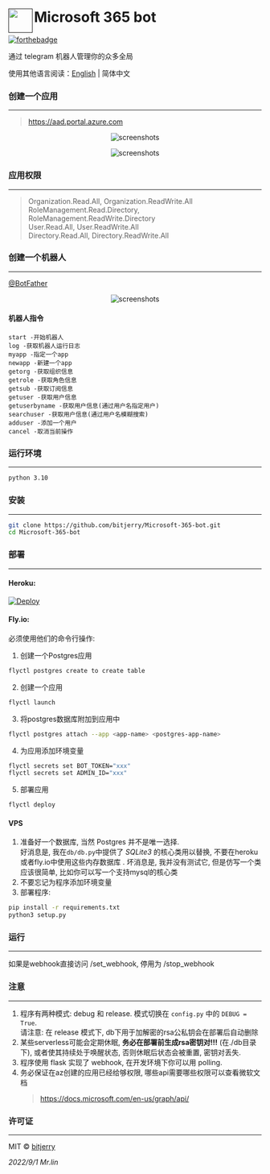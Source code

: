 # <a href=""><img src="https://cdn.jsdelivr.net/gh/bitjerry/Microsoft-365-bot@main/img/4.ico" align="left" height="48" width="48" ></a> Microsoft 365 bot


[![forthebadge](https://forthebadge.com/images/badges/made-with-python.svg)](https://forthebadge.com)

通过 telegram 机器人管理你的众多全局

使用其他语言阅读：[English](/README.md) | 简体中文

### 创建一个应用

---
>https://aad.portal.azure.com

<p align="center"><img src="https://cdn.jsdelivr.net/gh/bitjerry/Microsoft-365-bot@main/img/1.png" alt="screenshots"></p>
<p align="center"><img src="https://cdn.jsdelivr.net/gh/bitjerry/Microsoft-365-bot@main/img/2.png" alt="screenshots"></p>

### 应用权限

---
> Organization.Read.All, Organization.ReadWrite.All  
> RoleManagement.Read.Directory, RoleManagement.ReadWrite.Directory  
> User.Read.All, User.ReadWrite.All  
> Directory.Read.All, Directory.ReadWrite.All

### 创建一个机器人

---
<a href="https://t.me/BotFather">@BotFather</a>

<p align="center"><img src="https://cdn.jsdelivr.net/gh/bitjerry/Microsoft-365-bot@main/img/3.png" alt="screenshots"></p>


#### 机器人指令
```
start -开始机器人
log -获取机器人运行日志
myapp -指定一个app
newapp -新建一个app
getorg -获取组织信息
getrole -获取角色信息
getsub -获取订阅信息
getuser -获取用户信息
getuserbyname -获取用户信息(通过用户名指定用户)
searchuser -获取用户信息(通过用户名模糊搜索)
adduser -添加一个用户
cancel -取消当前操作
```


### 运行环境

---
```bash
python 3.10
```

### 安装

---
```bash
git clone https://github.com/bitjerry/Microsoft-365-bot.git
cd Microsoft-365-bot
```

### 部署

---

#### Heroku: 

[![Deploy](https://www.herokucdn.com/deploy/button.svg)](https://heroku.com/deploy)

#### Fly.io: 
必须使用他们的命令行操作:

1. 创建一个Postgres应用
```bash
flyctl postgres create to create table
```
2. 创建一个应用
```bash
flyctl launch
```
3. 将postgres数据库附加到应用中
```bash
flyctl postgres attach --app <app-name> <postgres-app-name>
```
4. 为应用添加环境变量
```bash
flyctl secrets set BOT_TOKEN="xxx"
flyctl secrets set ADMIN_ID="xxx"
```
5. 部署应用
```bash
flyctl deploy
```

#### VPS

1. 准备好一个数据库, 当然 Postgres 并不是唯一选择.  
   好消息是, 我在`db/db.py`中提供了 *SQLite3* 的核心类用以替换, 不要在heroku或者fly.io中使用这些内存数据库  .
   坏消息是, 我并没有测试它, 但是仿写一个类应该很简单, 比如你可以写一个支持mysql的核心类
2. 不要忘记为程序添加环境变量
3. 部署程序:
```bash
pip install -r requirements.txt
python3 setup.py
```

### 运行

---
如果是webhook直接访问 /set_webhook, 停用为 /stop_webhook

### 注意

---
1. 程序有两种模式: debug 和 release. 模式切换在 `config.py` 中的 `DEBUG = True`.  
   请注意: 在 release 模式下, db下用于加解密的rsa公私钥会在部署后自动删除
2. 某些serverless可能会定期休眠, **务必在部署前生成rsa密钥对!!!** (在./db目录下), 
   或者使其持续处于唤醒状态, 否则休眠后状态会被重置, 密钥对丢失.
3. 程序使用 flask 实现了 webhook, 在开发环境下你可以用 polling.
4. 务必保证在az创建的应用已经给够权限, 哪些api需要哪些权限可以查看微软文档
   >https://docs.microsoft.com/en-us/graph/api/

### 许可证

---
MIT © [bitjerry](/LICENSE)
  
*2022/9/1*
*Mr.lin*
